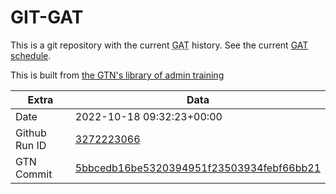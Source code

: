 # GIT-GAT

This is a git repository with the current <abbr title="Galaxy Admin Training">GAT</abbr> history. See the current [GAT schedule](https://gxy.io/gat).

This is built from [the GTN's library of admin training](https://training.galaxyproject.org/training-material/topics/admin/)

Extra | Data
--- | ---
Date | 2022-10-18 09:32:23+00:00
Github Run ID | [3272223066](https://github.com/galaxyproject/training-material/actions/runs/3272223066)
GTN Commit | [5bbcedb16be5320394951f23503934febf66bb21](https://github.com/galaxyproject/training-material/tree/5bbcedb16be5320394951f23503934febf66bb21)
